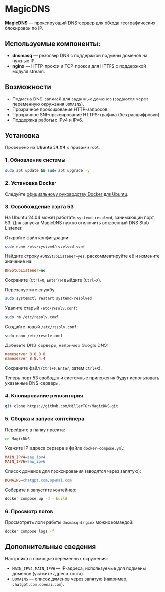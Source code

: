 # MagicDNS

**MagicDNS** — проксирующий DNS-сервер для обхода географических блокировок по IP.

## Используемые компоненты:
- **dnsmasq** — резолвер DNS с поддержкой подмены доменов на нужные IP.
- **nginx** — HTTP-прокси и TCP-прокси для HTTPS с поддержкой модуля stream.

## Возможности
- Подмена DNS-записей для заданных доменов (задаются через переменную окружения `DOMAINS`).
- Прозрачное проксирование HTTP-запросов.
- Прозрачное SNI-проксирование HTTPS-трафика (без расшифровки).
- Поддержка работы с IPv4 и IPv6.

## Установка
Проверено на **Ubuntu 24.04** с правами root.

### 1. Обновление системы
```bash
sudo apt update && sudo apt upgrade -y
```

### 2. Установка Docker
Следуйте [официальному руководству Docker для Ubuntu](https://docs.docker.com/engine/install/ubuntu/).

### 3. Освобождение порта 53
На Ubuntu 24.04 может работать `systemd-resolved`, занимающий порт 53. Для запуска MagicDNS нужно отключить встроенный DNS Stub Listener.

Откройте файл конфигурации:
```bash
sudo nano /etc/systemd/resolved.conf
```

Найдите строку `#DNSStubListener=yes`, раскомментируйте её и измените значение на:
```ini
DNSStubListener=no
```

Сохраните (`Ctrl+O`, `Enter`) и выйдите (`Ctrl+X`).

Перезапустите службу:
```bash
sudo systemctl restart systemd-resolved
```

Удалите старый `/etc/resolv.conf`:
```bash
sudo rm /etc/resolv.conf
```

Создайте новый `/etc/resolv.conf`:
```bash
sudo nano /etc/resolv.conf
```

Добавьте DNS-серверы, например Google DNS:
```ini
nameserver 8.8.8.8
nameserver 8.8.4.4
```

Сохраните файл (`Ctrl+O`, `Enter`, затем `Ctrl+X`).

Теперь порт 53 свободен и системные приложения будут использовать указанные DNS-серверы.

### 4. Клонирование репозитория
```bash
git clone https://github.com/MillerTGr/MagicDNS.git
```

### 5. Сборка и запуск контейнера
Перейдите в папку проекта:
```bash
cd MagicDNS
```

Укажите IP-адреса сервера в файле `docker-compose.yml`:
```ini
MAIN_IPV4=ваш_ipv4
MAIN_IPV6=ваш_ipv6
```

Список доменов для проксирования (вводятся через запятую):
```ini
DOMAINS=chatgpt.com,openai.com
```

Соберите и запустите контейнер:
```bash
docker compose up -d --build
```

### 6. Просмотр логов
Просмотреть логи работы `dnsmasq` и `nginx` можно командой:
```bash
docker compose logs -f
```

## Дополнительные сведения
Настройка с помощью переменных окружения:
- `MAIN_IPV4`, `MAIN_IPV6` — IP-адреса, используемые для подмены доменов (укажите адреса хоста).
- `DOMAINS` — список доменов через запятую (например, `chatgpt.com,openai.com`).
